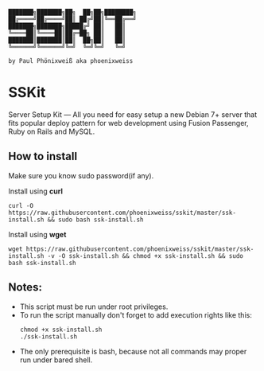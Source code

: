 ```
███████╗███████╗██╗  ██╗██╗████████╗
██╔════╝██╔════╝██║ ██╔╝██║╚══██╔══╝
███████╗███████╗█████╔╝ ██║   ██║
╚════██║╚════██║██╔═██╗ ██║   ██║
███████║███████║██║  ██╗██║   ██║
╚══════╝╚══════╝╚═╝  ╚═╝╚═╝   ╚═╝

by Paul Phönixweiß aka phoenixweiss
```

# SSKit
Server Setup Kit — All you need for easy setup a new Debian 7+ server that fits popular deploy pattern for web development using Fusion Passenger, Ruby on Rails and MySQL.

## How to install

Make sure you know sudo password(if any).

Install using __curl__

```
curl -O https://raw.githubusercontent.com/phoenixweiss/sskit/master/ssk-install.sh && sudo bash ssk-install.sh
```

Install using __wget__
```
wget https://raw.githubusercontent.com/phoenixweiss/sskit/master/ssk-install.sh -v -O ssk-install.sh && chmod +x ssk-install.sh && sudo bash ssk-install.sh
```

## Notes:

- This script must be run under root privileges.
- To run the script manually don't forget to add execution rights like this:
  ```
  chmod +x ssk-install.sh
  ./ssk-install.sh
  ```
- The only prerequisite is bash, because not all commands may proper run under bared shell.
